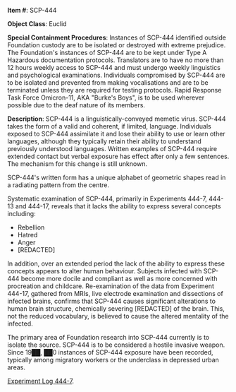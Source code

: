   
**Item #**: SCP-444

**Object Class**: Euclid

**Special Containment Procedures**: Instances of SCP-444 identified outside Foundation custody are to be isolated or destroyed with extreme prejudice. The Foundation's instances of SCP-444 are to be kept under Type A Hazardous documentation protocols. Translators are to have no more than 12 hours weekly access to SCP-444 and must undergo weekly linguistics and psychological examinations. Individuals compromised by SCP-444 are to be isolated and prevented from making vocalisations and are to be terminated unless they are required for testing protocols. Rapid Response Task Force Omicron-11, AKA "Burke's Boys", is to be used wherever possible due to the deaf nature of its members.

**Description**: SCP-444 is a linguistically-conveyed memetic virus. SCP-444 takes the form of a valid and coherent, if limited, language. Individuals exposed to SCP-444 assimilate it and lose their ability to use or learn other languages, although they typically retain their ability to understand previously understood languages. Written examples of SCP-444 require extended contact but verbal exposure has effect after only a few sentences. The mechanism for this change is still unknown.

SCP-444's written form has a unique alphabet of geometric shapes read in a radiating pattern from the centre.

Systematic examination of SCP-444, primarily in Experiments 444-7, 444-13 and 444-17, reveals that it lacks the ability to express several concepts including:

*   Rebellion
*   Hatred
*   Anger
*   \[REDACTED\]

In addition, over an extended period the lack of the ability to express these concepts appears to alter human behaviour. Subjects infected with SCP-444 become more docile and compliant as well as more concerned with procreation and childcare. Re-examination of the data from Experiment 444-17, gathered from MRIs, live electrode examination and dissections of infected brains, confirms that SCP-444 causes significant alterations to human brain structure, chemically severing \[REDACTED\] of the brain. This, not the reduced vocabulary, is believed to cause the altered mentality of the infected.

The primary area of Foundation research into SCP-444 currently is to isolate the source. SCP-444 is to be considered a hostile invasive weapon. Since 19██, ██0 instances of SCP-444 exposure have been recorded, typically among migratory workers or the underclass in depressed urban areas.

[Experiment Log 444-7](/experiment-log-444-7).